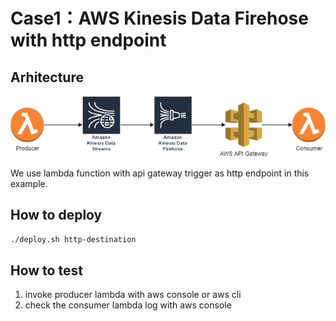 # Case1：AWS Kinesis Data Firehose with http endpoint

## Arhitecture

![Architercure](firehose-http.png)

We use lambda function with api gateway trigger as http endpoint in this example.

## How to deploy

```bash
./deploy.sh http-destination
```

## How to test

1. invoke producer lambda with aws console or aws cli
2. check the consumer lambda log with aws console
